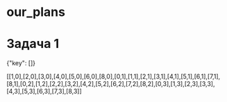 # our_plans
<h1>Задача 1</h1>

{"key": []}


[[1,0],[2,0],[3,0],[4,0],[5,0],[6,0],[8,0],[0,1],[1,1],[2,1],[3,1],[4,1],[5,1],[6,1],[7,1],[8,1],[0,2],[1,2],[2,2],[3,2],[4,2],[5,2],[6,2],[7,2],[8,2],[0,3],[1,3],[2,3],[3,3],[4,3],[5,3],[6,3],[7,3],[8,3]]